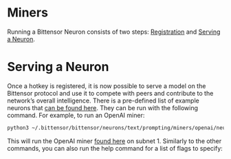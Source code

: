 # Miners

Running a Bittensor Neuron consists of two steps: [Registration](registration.md) and [Serving a Neuron](neuron.md).

# Serving a Neuron

Once a hotkey is registered, it is now possible to serve a model on the Bittensor protocol and use it to compete with peers and contribute to the network’s overall intelligence. There is a pre-defined list of example neurons that [can be found here](https://github.com/opentensor/bittensor/tree/text_prompting/neurons/text/prompting/miners). They can be run with the following command. For example, to run an OpenAI miner: 

```bash
python3 ~/.bittensor/bittensor/neurons/text/prompting/miners/openai/neuron.py --openai.api_key <your_openai_api_key> --netuid 1
```

This will run the OpenAI miner [found here](https://github.com/opentensor/bittensor/tree/text_prompting/neurons/text/prompting/miners/openai) on subnet 1. Similarly to the other commands, you can also run the help command for a list of flags to specify: